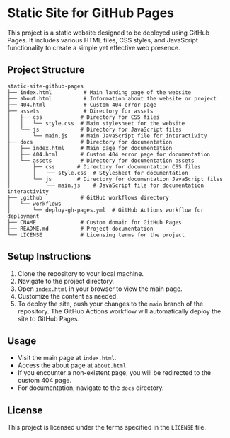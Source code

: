 # Static Site for GitHub Pages

This project is a static website designed to be deployed using GitHub Pages. It includes various HTML files, CSS styles, and JavaScript functionality to create a simple yet effective web presence.

## Project Structure

```
static-site-github-pages
├── index.html          # Main landing page of the website
├── about.html          # Information about the website or project
├── 404.html            # Custom 404 error page
├── assets              # Directory for assets
│   ├── css            # Directory for CSS files
│   │   └── style.css  # Main stylesheet for the website
│   └── js             # Directory for JavaScript files
│       └── main.js    # Main JavaScript file for interactivity
├── docs               # Directory for documentation
│   ├── index.html     # Main page for documentation
│   ├── 404.html       # Custom 404 error page for documentation
│   └── assets         # Directory for documentation assets
│       ├── css       # Directory for documentation CSS files
│       │   └── style.css  # Stylesheet for documentation
│       └── js        # Directory for documentation JavaScript files
│           └── main.js    # JavaScript file for documentation interactivity
├── .github            # GitHub workflows directory
│   └── workflows
│       └── deploy-gh-pages.yml  # GitHub Actions workflow for deployment
├── CNAME              # Custom domain for GitHub Pages
├── README.md          # Project documentation
└── LICENSE            # Licensing terms for the project
```

## Setup Instructions

1. Clone the repository to your local machine.
2. Navigate to the project directory.
3. Open `index.html` in your browser to view the main page.
4. Customize the content as needed.
5. To deploy the site, push your changes to the `main` branch of the repository. The GitHub Actions workflow will automatically deploy the site to GitHub Pages.

## Usage

- Visit the main page at `index.html`.
- Access the about page at `about.html`.
- If you encounter a non-existent page, you will be redirected to the custom 404 page.
- For documentation, navigate to the `docs` directory.

## License

This project is licensed under the terms specified in the `LICENSE` file.